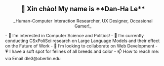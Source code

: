 <h2 style = "text-align:center"> 👋 Xin chào! My name is **Dan-Ha Le** </h2>
<p style = "text-align:center">_Human-Computer Interaction Researcher, UX Designer, Occasional Gamer!_</p>
- 👀 I’m interested in Computer Science and Politics!
- 🌱 I’m currently conducting CSxPoliSci research on Large Language Models and their effect on the Future of Work
- 💞️ I’m looking to collaborate on Web Development
- 💗 I have a soft spot for felines of all breeds and color
- 📫 How to reach me: via Email dle3@oberlin.edu

<!---
cyborf/cyborf is a ✨ special ✨ repository because its `README.md` (this file) appears on your GitHub profile.
You can click the Preview link to take a look at your changes.
--->
